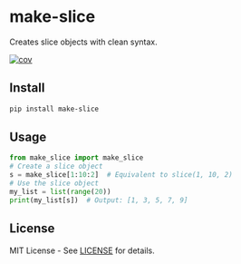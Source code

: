 # make-slice

Creates slice objects with clean syntax.

[![cov](https://0x00-pl.github.io/make_slice/badges/coverage.svg)](https://github.com/0x00-pl/make_slice/actions)

## Install

```bash
pip install make-slice
```

## Usage

```python
from make_slice import make_slice
# Create a slice object
s = make_slice[1:10:2]  # Equivalent to slice(1, 10, 2)
# Use the slice object
my_list = list(range(20))
print(my_list[s])  # Output: [1, 3, 5, 7, 9]
```


## License

MIT License - See [LICENSE](LICENSE) for details.
